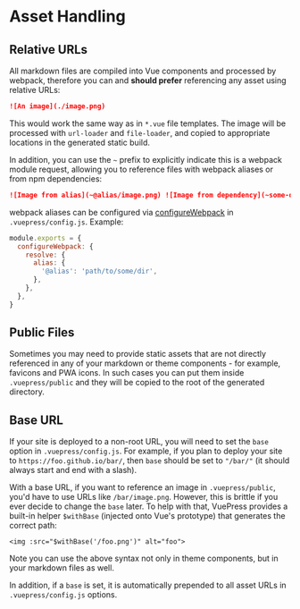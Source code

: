 # Asset Handling

## Relative URLs

All markdown files are compiled into Vue components and processed by webpack, therefore you can and **should prefer** referencing any asset using relative URLs:

```md
![An image](./image.png)
```

This would work the same way as in `*.vue` file templates. The image will be processed with `url-loader` and `file-loader`, and copied to appropriate locations in the generated static build.

In addition, you can use the `~` prefix to explicitly indicate this is a webpack module request, allowing you to reference files with webpack aliases or from npm dependencies:

```md
![Image from alias](~@alias/image.png) ![Image from dependency](~some-dependency/image.png)
```

webpack aliases can be configured via [configureWebpack](/config/#configurewebpack) in `.vuepress/config.js`. Example:

```js
module.exports = {
  configureWebpack: {
    resolve: {
      alias: {
        '@alias': 'path/to/some/dir',
      },
    },
  },
}
```

## Public Files

Sometimes you may need to provide static assets that are not directly referenced in any of your markdown or theme components - for example, favicons and PWA icons. In such cases you can put them inside `.vuepress/public` and they will be copied to the root of the generated directory.

## Base URL

If your site is deployed to a non-root URL, you will need to set the `base` option in `.vuepress/config.js`. For example, if you plan to deploy your site to `https://foo.github.io/bar/`, then `base` should be set to `"/bar/"` (it should always start and end with a slash).

With a base URL, if you want to reference an image in `.vuepress/public`, you'd have to use URLs like `/bar/image.png`. However, this is brittle if you ever decide to change the `base` later. To help with that, VuePress provides a built-in helper `$withBase` (injected onto Vue's prototype) that generates the correct path:

```vue
<img :src="$withBase('/foo.png')" alt="foo">
```

Note you can use the above syntax not only in theme components, but in your markdown files as well.

In addition, if a `base` is set, it is automatically prepended to all asset URLs in `.vuepress/config.js` options.
